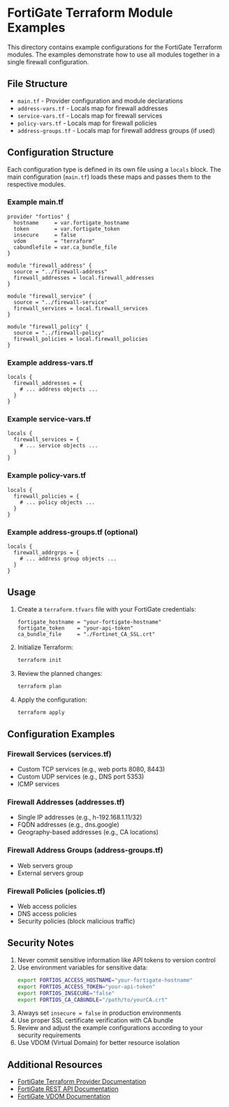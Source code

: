 # FortiGate Terraform Module Examples

This directory contains example configurations for the FortiGate Terraform modules. The examples demonstrate how to use all modules together in a single firewall configuration.

## File Structure

- `main.tf` - Provider configuration and module declarations
- `address-vars.tf` - Locals map for firewall addresses
- `service-vars.tf` - Locals map for firewall services
- `policy-vars.tf` - Locals map for firewall policies
- `address-groups.tf` - Locals map for firewall address groups (if used)

## Configuration Structure

Each configuration type is defined in its own file using a `locals` block. The main configuration (`main.tf`) loads these maps and passes them to the respective modules.

### Example main.tf
```hcl
provider "fortios" {
  hostname     = var.fortigate_hostname
  token        = var.fortigate_token
  insecure     = false
  vdom         = "terraform"
  cabundlefile = var.ca_bundle_file
}

module "firewall_address" {
  source = "../firewall-address"
  firewall_addresses = local.firewall_addresses
}

module "firewall_service" {
  source = "../firewall-service"
  firewall_services = local.firewall_services
}

module "firewall_policy" {
  source = "../firewall-policy"
  firewall_policies = local.firewall_policies
}
```

### Example address-vars.tf
```hcl
locals {
  firewall_addresses = {
    # ... address objects ...
  }
}
```

### Example service-vars.tf
```hcl
locals {
  firewall_services = {
    # ... service objects ...
  }
}
```

### Example policy-vars.tf
```hcl
locals {
  firewall_policies = {
    # ... policy objects ...
  }
}
```

### Example address-groups.tf (optional)
```hcl
locals {
  firewall_addrgrps = {
    # ... address group objects ...
  }
}
```

## Usage

1. Create a `terraform.tfvars` file with your FortiGate credentials:
   ```hcl
   fortigate_hostname = "your-fortigate-hostname"
   fortigate_token    = "your-api-token"
   ca_bundle_file     = "./Fortinet_CA_SSL.crt"
   ```

2. Initialize Terraform:
   ```bash
   terraform init
   ```

3. Review the planned changes:
   ```bash
   terraform plan
   ```

4. Apply the configuration:
   ```bash
   terraform apply
   ```

## Configuration Examples

### Firewall Services (services.tf)
- Custom TCP services (e.g., web ports 8080, 8443)
- Custom UDP services (e.g., DNS port 5353)
- ICMP services

### Firewall Addresses (addresses.tf)
- Single IP addresses (e.g., h-192.168.1.11/32)
- FQDN addresses (e.g., dns.google)
- Geography-based addresses (e.g., CA locations)

### Firewall Address Groups (address-groups.tf)
- Web servers group
- External servers group

### Firewall Policies (policies.tf)
- Web access policies
- DNS access policies
- Security policies (block malicious traffic)

## Security Notes

1. Never commit sensitive information like API tokens to version control
2. Use environment variables for sensitive data:
   ```bash
   export FORTIOS_ACCESS_HOSTNAME="your-fortigate-hostname"
   export FORTIOS_ACCESS_TOKEN="your-api-token"
   export FORTIOS_INSECURE="false"
   export FORTIOS_CA_CABUNDLE="/path/to/yourCA.crt"
   ```
3. Always set `insecure = false` in production environments
4. Use proper SSL certificate verification with CA bundle
5. Review and adjust the example configurations according to your security requirements
6. Use VDOM (Virtual Domain) for better resource isolation

## Additional Resources

- [FortiGate Terraform Provider Documentation](https://registry.terraform.io/providers/fortinetdev/fortios/latest/docs)
- [FortiGate REST API Documentation](https://fndn.fortinet.net/)
- [FortiGate VDOM Documentation](https://docs.fortinet.com/document/fortigate/7.0.0/administration-guide/71273/virtual-domains) 